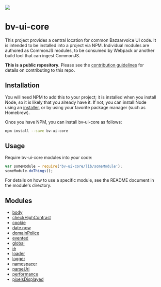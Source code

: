 ![](https://magnum.travis-ci.com/bazaarvoice/bv-ui-core.svg?token=hwKyg8j4RFg7BgmSksac&branch=master)

# bv-ui-core

This project provides a central location for common Bazaarvoice UI code. It is
intended to be installed into a project via NPM. Individual modules are authored
as CommonJS modules, to be consumed by Webpack or another build tool that can
ingest CommonJS.

**This is a public repository.** Please see the [contribution guidelines][1] for
details on contributing to this repo.

## Installation

You will need NPM to add this to your project; it is installed when you install
Node, so it is likely that you already have it. If not, you can install Node
using an [installer][2], or by using your favorite package manager (such as
Homebrew).

Once you have NPM, you can install bv-ui-core as follows:

```bash
npm install --save bv-ui-core
```

## Usage

Require bv-ui-core modules into your code:

```javascript
var someModule = require('bv-ui-core/lib/someModule');
someModule.doThings();
```

For details on how to use a specific module, see the README document in the
module's directory.

## Modules

- [body](./lib/body)
- [checkHighContrast](./lib/checkHighContrast)
- [cookie](./lib/cookie)
- [date.now](./lib/date.now)
- [domainPolice](./lib/domainPolice)
- [evented](./lib/evented)
- [global](./lib/global)
- [ie](./lib/ie)
- [loader](./lib/loader)
- [logger](./lib/logger)
- [namespacer](./lib/namespacer)
- [parseUri](./lib/parseUri)
- [performance](./lib/performance)
- [pixelsDisplayed](./lib/pixelsDisplayed)

[1]: ./CONTRIBUTING.md
[2]: https://nodejs.org/download/
